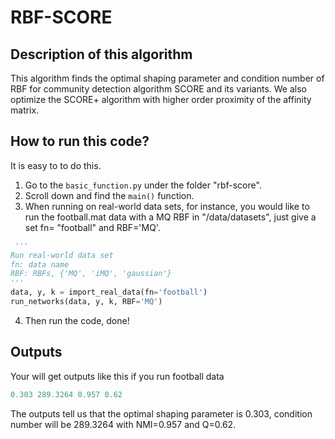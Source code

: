 # RBF-SCORE
## Description of this algorithm
This algorithm finds the optimal shaping parameter and condition number of RBF for community detection algorithm SCORE and its variants. We also optimize the SCORE+ algorithm with higher order proximity of the affinity matrix.

## How to run this code?
It is easy to to do this. 
1. Go to the `basic_function.py` under the folder "rbf-score". 
2. Scroll down and find the `main()` function. 
3. When running on real-world data sets, for instance, you would like to run the football.mat data with a MQ RBF in "/data/datasets", just give a set fn= "football" and RBF='MQ'.
```python
 '''
Run real-world data set
fn: data name
RBF: RBFs, {'MQ', 'iMQ', 'gaussian'}
'''
data, y, k = import_real_data(fn='football')
run_networks(data, y, k, RBF='MQ')
 ```
4. Then run the code, done!

## Outputs
Your will get outputs like this if you run football data
```python
0.303 289.3264 0.957 0.62
 ```

The outputs tell us that the optimal shaping parameter is 0.303, condition number will be 289.3264 with NMI=0.957 and Q=0.62.
